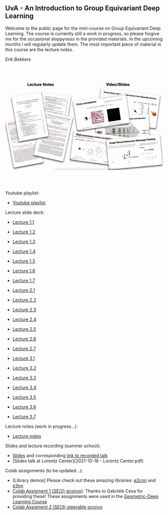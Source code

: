 

## UvA - An Introduction to Group Equivariant Deep Learning

Welcome to the public page for the mini-course on Group Equivariant Deep Learning. The course is currently still a work in progress, so please forgive me for the occasional sloppyness in the provided materials. In the upcoming months I will regularly update them. The most important piece of material in this course are the lecture notes. 

*Erik Bekkers*

<br/><br/>

![](/lnandslides.gif)

<br/><br/>

Youtube playlist:
* [Youtube playlist](https://youtube.com/playlist?list=PL8FnQMH2k7jzPrxqdYufoiYVHim8PyZWd)

Lecture slide deck:
* [Lecture 1.1](lectures_pdf/Lecture_1_1_Motivation.pdf)
* [Lecture 1.2](lectures_pdf/Lecture_1_2_GroupTheory.pdf)
* [Lecture 1.3](lectures_pdf/Lecture_1_3_RegularGroupConvolutions.pdf)
* [Lecture 1.4](lectures_pdf/Lecture_1_4_Example.pdf)
* [Lecture 1.5](lectures_pdf/Lecture_1_5_History.pdf)
* [Lecture 1.6](lectures_pdf/Lecture_1_6_GroupTheory.pdf)
* [Lecture 1.7](lectures_pdf/Lecture_1_7_GConvsAreAllYouNeed.pdf)

* [Lecture 2.1](lectures_pdf/Lecture_2_1_SteerableBasis.pdf)
* [Lecture 2.2](lectures_pdf/Lecture_2_2_RegularGConvInSteerableBasis.pdf)
* [Lecture 2.3](lectures_pdf/Lecture_2_3_GroupTheoryIrrepsFourier.pdf)
* [Lecture 2.4](lectures_pdf/Lecture_2_4_GroupTheoryFeatureFields.pdf)
* [Lecture 2.5](lectures_pdf/Lecture_2_5_SteerableGConvs.pdf)
* [Lecture 2.6](lectures_pdf/Lecture_2_6_ActivationFunctions.pdf)
* [Lecture 2.7](lectures_pdf/Lecture_2_7_HarmonicNetworks.pdf)

* [Lecture 3.1](lectures_pdf/Lecture_3_1_Motivation.pdf)
* [Lecture 3.2](lectures_pdf/Lecture_3_2_EquivariantMessagePassing.pdf)
* [Lecture 3.3](lectures_pdf/Lecture_3_3_ConditionalLinear.pdf)
* [Lecture 3.4](lectures_pdf/Lecture_3_4_GroupTheorySO3IrrepsClebschGordan.pdf)
* [Lecture 3.5](lectures_pdf/Lecture_3_5_Literature3DSteerable.pdf)
* [Lecture 3.6](lectures_pdf/Lecture_3_6_Literature3DRegular.pdf)
* [Lecture 3.7](lectures_pdf/Lecture_3_7_GaugeEquivariant.pdf)

Lecture notes (work in progress...):
* [Lecture notes](GroupConvLectureNotes.pdf)

Slides and lecture recording (summer school):
* [Slides](GEDL_slides.pdf) and corresponding [link to recorded talk](https://geometric-deep-learning.compute.dtu.dk/talks-and-materials/)
* [Slides talk at Lorentz Center](2021-10-16 - Lorentz Center.pdf)

Colab assignments (to be updated...):
* [Library demos] Please check out these amazing libraries: [e2cnn](https://github.com/QUVA-Lab/e2cnn) and [e3nn](https://e3nn.org)
* [Colab Assigment 1 (SE(2) gconvs)](https://colab.research.google.com/drive/1DfUuk-NZtW5d0toMnL752dYEMSVuNWgM?usp=sharing): Thanks to Gabriele Cesa for providing these! These assignments were used in the [Geometric-Deep Learning Course](https://geometricdeeplearning.com/lectures/)  
* [Colab Assigment 2 (SE(3) steerable gconvs](https://colab.research.google.com/drive/1ZtV6_U6lt7URvTHC71SwbUNCiEfK6aD1?usp=sharing)

